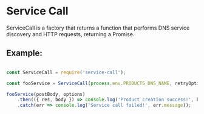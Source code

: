 # Service Call

ServiceCall is a factory that returns a function that performs DNS service discovery and HTTP requests, returning a Promise.

## Example:

```javascript

const ServiceCall = require('service-call');

const fooService = ServiceCall(process.env.PRODUCTS_DNS_NAME, retryOptions).post('/v1/products');

fooService(postBody, options)
    .then(({ res, body }) => console.log('Product creation success!', body.id))
    .catch(err => console.log('Service call failed!', err.message));
```
